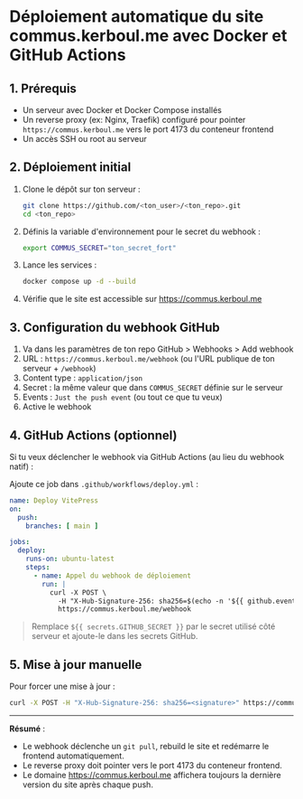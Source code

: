# Déploiement automatique du site commus.kerboul.me avec Docker et GitHub Actions

## 1. Prérequis
- Un serveur avec Docker et Docker Compose installés
- Un reverse proxy (ex: Nginx, Traefik) configuré pour pointer `https://commus.kerboul.me` vers le port 4173 du conteneur frontend
- Un accès SSH ou root au serveur

## 2. Déploiement initial

1. Clone le dépôt sur ton serveur :
   ```bash
   git clone https://github.com/<ton_user>/<ton_repo>.git
   cd <ton_repo>
   ```
2. Définis la variable d'environnement pour le secret du webhook :
   ```bash
   export COMMUS_SECRET="ton_secret_fort"
   ```
3. Lance les services :
   ```bash
   docker compose up -d --build
   ```
4. Vérifie que le site est accessible sur https://commus.kerboul.me

## 3. Configuration du webhook GitHub

1. Va dans les paramètres de ton repo GitHub > Webhooks > Add webhook
2. URL : `https://commus.kerboul.me/webhook` (ou l'URL publique de ton serveur + `/webhook`)
3. Content type : `application/json`
4. Secret : la même valeur que dans `COMMUS_SECRET` définie sur le serveur
5. Events : `Just the push event` (ou tout ce que tu veux)
6. Active le webhook

## 4. GitHub Actions (optionnel)

Si tu veux déclencher le webhook via GitHub Actions (au lieu du webhook natif) :

Ajoute ce job dans `.github/workflows/deploy.yml` :

```yaml
name: Deploy VitePress
on:
  push:
    branches: [ main ]

jobs:
  deploy:
    runs-on: ubuntu-latest
    steps:
      - name: Appel du webhook de déploiement
        run: |
          curl -X POST \
            -H "X-Hub-Signature-256: sha256=$(echo -n '${{ github.event.head_commit.id }}' | openssl dgst -sha256 -hmac '${{ secrets.GITHUB_SECRET }}' | sed 's/^.* //')" \
            https://commus.kerboul.me/webhook
```

> Remplace `${{ secrets.GITHUB_SECRET }}` par le secret utilisé côté serveur et ajoute-le dans les secrets GitHub.

## 5. Mise à jour manuelle

Pour forcer une mise à jour :
```bash
curl -X POST -H "X-Hub-Signature-256: sha256=<signature>" https://commus.kerboul.me/webhook
```

---

**Résumé** :
- Le webhook déclenche un `git pull`, rebuild le site et redémarre le frontend automatiquement.
- Le reverse proxy doit pointer vers le port 4173 du conteneur frontend.
- Le domaine https://commus.kerboul.me affichera toujours la dernière version du site après chaque push.
